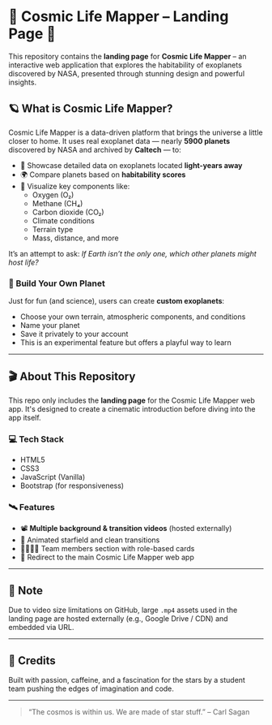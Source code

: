 # 🌌 Cosmic Life Mapper – Landing Page 🚀

This repository contains the **landing page** for **Cosmic Life Mapper** – an interactive web application that explores the habitability of exoplanets discovered by NASA, presented through stunning design and powerful insights.

## 🪐 What is Cosmic Life Mapper?

Cosmic Life Mapper is a data-driven platform that brings the universe a little closer to home. It uses real exoplanet data — nearly **5900 planets** discovered by NASA and archived by **Caltech** — to:

- 💫 Showcase detailed data on exoplanets located **light-years away**
- 🌍 Compare planets based on **habitability scores**
- 🔬 Visualize key components like:
  - Oxygen (O₂)
  - Methane (CH₄)
  - Carbon dioxide (CO₂)
  - Climate conditions
  - Terrain type
  - Mass, distance, and more

It’s an attempt to ask: *If Earth isn’t the only one, which other planets might host life?*

### 🔧 Build Your Own Planet

Just for fun (and science), users can create **custom exoplanets**:

- Choose your own terrain, atmospheric components, and conditions
- Name your planet
- Save it privately to your account
- This is an experimental feature but offers a playful way to learn

---

## 🎬 About This Repository

This repo only includes the **landing page** for the Cosmic Life Mapper web app. It's designed to create a cinematic introduction before diving into the app itself.

### 💻 Tech Stack

- HTML5
- CSS3
- JavaScript (Vanilla)
- Bootstrap (for responsiveness)

### 🛰️ Features

- 📽️ **Multiple background & transition videos** (hosted externally)
- 🚀 Animated starfield and clean transitions
- 👨‍👩‍👧‍👦 Team members section with role-based cards
- 🔗 Redirect to the main Cosmic Life Mapper web app

---

## 📎 Note

Due to video size limitations on GitHub, large `.mp4` assets used in the landing page are hosted externally (e.g., Google Drive / CDN) and embedded via URL.

---

## 🌠 Credits

Built with passion, caffeine, and a fascination for the stars by a student team pushing the edges of imagination and code.

---

> “The cosmos is within us. We are made of star stuff.” – Carl Sagan  
